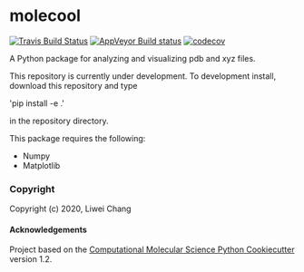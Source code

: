 molecool
==============================
[//]: # (Badges)
[![Travis Build Status](https://travis-ci.com/REPLACE_WITH_OWNER_ACCOUNT/molecool.svg?branch=master)](https://travis-ci.com/REPLACE_WITH_OWNER_ACCOUNT/molecool)
[![AppVeyor Build status](https://ci.appveyor.com/api/projects/status/REPLACE_WITH_APPVEYOR_LINK/branch/master?svg=true)](https://ci.appveyor.com/project/REPLACE_WITH_OWNER_ACCOUNT/molecool/branch/master)
[![codecov](https://codecov.io/gh/REPLACE_WITH_OWNER_ACCOUNT/molecool/branch/master/graph/badge.svg)](https://codecov.io/gh/REPLACE_WITH_OWNER_ACCOUNT/molecool/branch/master)

A Python package for analyzing and visualizing pdb and xyz files.

This repository is currently under development. To development install, download this repository and type

'pip install -e .'

in the repository directory.

This package requires the following:
- Numpy
- Matplotlib

### Copyright

Copyright (c) 2020, Liwei Chang


#### Acknowledgements
 
Project based on the 
[Computational Molecular Science Python Cookiecutter](https://github.com/molssi/cookiecutter-cms) version 1.2.
